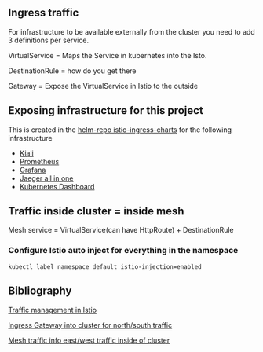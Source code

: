 ## Ingress traffic

For infrastructure to be available externally from the cluster you need to add 3 definitions per service.

VirtualService = Maps the Service in kubernetes into the Isto.

DestinationRule = how do you get there

Gateway = Expose the VirtualService in Istio to the outside


## Exposing infrastructure for this project

This is created in the [helm-repo istio-ingress-charts](../install/helm/istio-ingress-charts) for the following infrastructure
* [Kiali](http://kiali.local:8070)
* [Prometheus](http://prometheus.local:8070)
* [Grafana](http://grafana.local:8070)
* [Jaeger all in one](http://jaeger.local:8070)
* [Kubernetes Dashboard](http://k-dashboard.local:8070)

## Traffic inside cluster = inside mesh

Mesh service = VirtualService(can have HttpRoute) + DestinationRule 

### Configure Istio auto inject for everything in the namespace

`kubectl label namespace default istio-injection=enabled`


## Bibliography 

[Traffic management in Istio](https://istio.io/latest/docs/concepts/traffic-management/)

[Ingress Gateway into cluster for north/south traffic ](https://istio.io/latest/docs/tasks/traffic-management/ingress/ingress-control/)

[Mesh traffic info east/west traffic inside of cluster](https://istio.io/latest/docs/tasks/traffic-management/request-routing/)